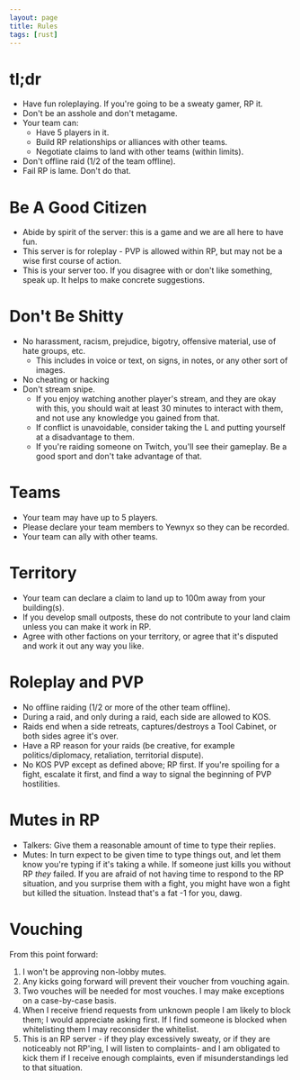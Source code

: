 ```yaml
---
layout: page
title: Rules
tags: [rust]
---
```

# tl;dr

* Have fun roleplaying. If you're going to be a sweaty gamer, RP it.
* Don't be an asshole and don't metagame.
* Your team can:
  * Have 5 players in it. 
  * Build RP relationships or alliances with other teams.
  * Negotiate claims to land with other teams (within limits).
* Don't offline raid (1/2 of the team offline).
* Fail RP is lame. Don't do that.

<!--more-->

# Be A Good Citizen

* Abide by spirit of the server: this is a game and we are all here to have fun. 
* This server is for roleplay - PVP is allowed within RP, but may not be a wise first course of action.
* This is your server too. If you disagree with or don't like something, speak up. It helps to make concrete suggestions.

# Don't Be Shitty

* No harassment, racism, prejudice, bigotry, offensive material, use of hate groups, etc.
  * This includes in voice or text, on signs, in notes, or any other sort of images.
* No cheating or hacking
* Don't stream snipe.
  * If you enjoy watching another player's stream, and they are okay with this, you should wait at least 30 minutes to interact with them, and not use any knowledge you gained from that.
  * If conflict is unavoidable, consider taking the L and putting yourself at a disadvantage to them.
  * If you're raiding someone on Twitch, you'll see their gameplay. Be a good sport and don't take advantage of that.

# Teams

* Your team may have up to 5 players.
* Please declare your team members to Yewnyx so they can be recorded.
* Your team can ally with other teams.

# Territory

* Your team can declare a claim to land up to 100m away from your building(s).
* If you develop small outposts, these do not contribute to your land claim unless you can make it work in RP.
* Agree with other factions on your territory, or agree that it's disputed and work it out any way you like.

# Roleplay and PVP

* No offline raiding (1/2 or more of the other team offline). 
* During a raid, and only during a raid, each side are allowed to KOS.
* Raids end when a side retreats, captures/destroys a Tool Cabinet, or both sides agree it's over.
* Have a RP reason for your raids (be creative, for example politics/diplomacy, retaliation, territorial dispute).
* No KOS PVP except as defined above; RP first. If you're spoiling for a fight, escalate it first, and find a way to signal the beginning of PVP hostilities.

# Mutes in RP

* Talkers: Give them a reasonable amount of time to type their replies.
* Mutes: In turn expect to be given time to type things out, and let them know you're typing if it's taking a while. If someone just kills you without RP *they* failed. If you are afraid of not having time to respond to the RP situation, and you surprise them with a fight, you might have won a fight but killed the situation. Instead that's a fat -1 for you, dawg.

# Vouching

From this point forward:
1. I won't be approving non-lobby mutes.
2. Any kicks going forward will prevent their voucher from vouching again.
3. Two vouches will be needed for most vouches. I may make exceptions on a case-by-case basis.
4. When I receive friend requests from unknown people I am likely to block them; I would appreciate asking first. If I find someone is blocked when whitelisting them I may reconsider the whitelist.
5. This is an RP server - if they play excessively sweaty, or if they are noticeably not RP'ing, I will listen to complaints- and I am obligated to kick them if I receive enough complaints, even if misunderstandings led to that situation.
